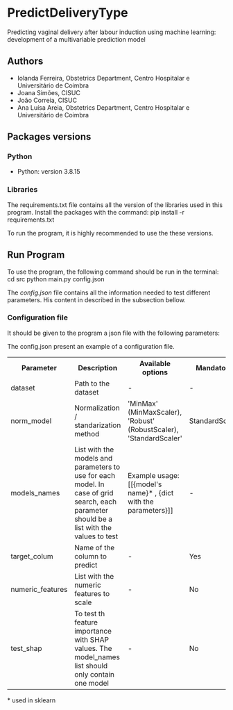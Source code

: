 # PredictDeliveryType

Predicting vaginal delivery after labour induction using machine learning: development of a multivariable prediction model

## Authors

- Iolanda Ferreira, Obstetrics Department, Centro Hospitalar e Universitário de Coimbra
- Joana Simões, CISUC
- João Correia, CISUC
- Ana Luísa Areia, Obstetrics Department, Centro Hospitalar e Universitário de Coimbra

## Packages versions

### Python

- Python: version 3.8.15

### Libraries

The requirements.txt file contains all the version of the libraries used in this program. Install the packages with the command:
        pip install -r requirements.txt

To run the program, it is highly recommended to use the these versions.

## Run Program

To use the program, the following command should be run in the terminal:
        cd src
        python main.py config.json

The *config.json* file contains all the information needed to test different parameters. His content in described in the subsection bellow.

### Configuration file

It should be given to the program a json file with the following parameters:

<table>

<tr>
    <th> Parameter </th>
    <th> Description </th>
    <th> Available options </th>
    <th> Mandatory </th>
    <th> Default </th>
    <th> Data type </th>
</tr>

<tr>
    <td> dataset </td>
    <td> Path to the dataset </td>
    <td> - </td>
    <td> - </td>
    <td> Yes </td>
    <td> String </td>
</tr>


<tr>
    <td> norm_model </td>
    <td> Normalization / standarization method </td>
    <td> 'MinMax' (MinMaxScaler), 'Robust' (RobustScaler), 'StandardScaler' </td>
    <td> StandardScaler </td>
    <td> No </td>
    <td> String </td>
</tr>

<tr>
    <td> models_names </td>
    <td> List with the models and parameters to use for each model. In case of grid search, each parameter should be a list with the values to test</td>
    <td> Example usage: [[{model's name}* , {dict with the parameters}]] </td>
    <td> - </td>
    <td> Yes </td>
    <td> list of list </td>
</tr>

<tr>
    <td> target_colum </td>
    <td> Name of the column to predict</td>
    <td> - </td>
    <td> Yes </td>
    <td> - </td>
    <td> String </td>
</tr>
<tr>
    <td> numeric_features </td>
    <td> List with the numeric features to scale </td>
    <td> - </td>
    <td> No </td>
    <td> - </td>
    <td> List of strings </td>
</tr>

<tr>
    <td> test_shap </td>
    <td> To test th feature importance with SHAP values. The model_names list should only contain one model</td>
    <td> - </td>
    <td> No </td>
    <td> False </td>
    <td> boolean </td>
</tr>

The config.json present an example of a configuration file.

</table>

\* used in sklearn
